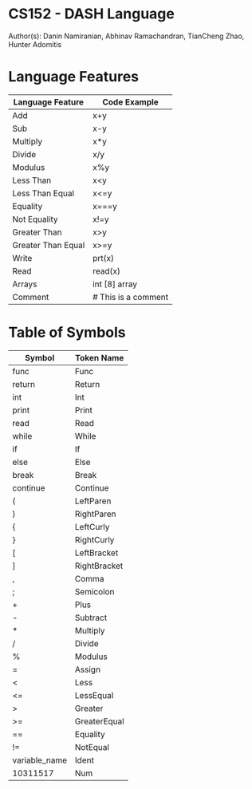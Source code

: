 # CS152 - DASH Language

Author(s): Danin Namiranian, Abhinav Ramachandran, TianCheng Zhao, Hunter Adomitis

# Language Features

| Language Feature | Code Example |
|----------|----------|
| Add | x+y |
| Sub | x-y |
| Multiply | x*y |
| Divide | x/y |
| Modulus | x%y |
| Less Than | x<y |
| Less Than Equal | x<=y |
| Equality | x===y |
| Not Equality | x!=y |
| Greater Than | x>y |
| Greater Than Equal | x>=y|
| Write | prt(x) |
| Read | read(x) |
| Arrays | int [8] array |
| Comment | # This is a comment |

# Table of Symbols

| Symbol        | Token Name   |
|---------------|--------------|
| func          | Func         |
| return        | Return       |
| int           | Int          |
| print         | Print        |
| read          | Read         |
| while         | While        |
| if            | If           |
| else          | Else         |
| break         | Break        |
| continue      | Continue     |
| (             | LeftParen    |
| )             | RightParen   |
| {             | LeftCurly    |
| }             | RightCurly   |
| [             | LeftBracket  |
| ]             | RightBracket |
| ,             | Comma        |
| ;             | Semicolon    |
| +             | Plus         |
| -             | Subtract     |
| *             | Multiply     |
| /             | Divide       |
| %             | Modulus      |
| =             | Assign       |
| <             | Less         |
| <=            | LessEqual    |
| >             | Greater      |
| >=            | GreaterEqual |
| ==            | Equality     |
| !=            | NotEqual     |
| variable_name | Ident        |
| 10311517      | Num          |

